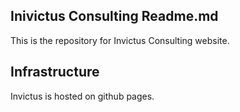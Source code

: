 ## Inivictus Consulting Readme.md
This is the repository for Invictus Consulting website.

## Infrastructure
Invictus is hosted on github pages.

